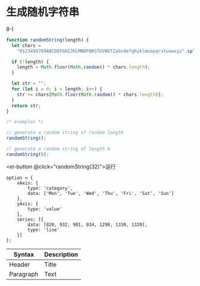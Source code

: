 # 生成随机字符串

8-)

```javascript
function randomString(length) {
  let chars =
    "0123456789ABCDEFGHIJKLMNOPQRSTUVWXTZabcdefghiklmnopqrstuvwxyz".split("");

  if (!length) {
    length = Math.floor(Math.random() * chars.length);
  }

  let str = "";
  for (let i = 0; i < length; i++) {
    str += chars[Math.floor(Math.random() * chars.length)];
  }
  return str;
}

/* examples */

// generate a random string of random length
randomString();

// generate a random string of length 8
randomString(8);
```

<el-button @click="randomString(32)">运行</el-button>

<script setup>
// import 'echarts';
// import VChart from "vue-echarts";
function randomString(length) {
  let chars =
    "0123456789ABCDEFGHIJKLMNOPQRSTUVWXTZabcdefghiklmnopqrstuvwxyz".split("");

  if (!length) {
    length = Math.floor(Math.random() * chars.length);
  }

  let str = "";
  for (let i = 0; i < length; i++) {
    str += chars[Math.floor(Math.random() * chars.length)];
  }
  return str;
}

</script>

```echarts
option = {
    xAxis: {
        type: 'category',
        data: ['Mon', 'Tue', 'Wed', 'Thu', 'Fri', 'Sat', 'Sun']
    },
    yAxis: {
        type: 'value'
    },
    series: [{
        data: [820, 932, 901, 934, 1290, 1330, 1320],
        type: 'line'
    }]
};
```

<!-- <v-chart :option="option" style="width:400px;height:300px"/> -->

| Syntax    | Description |
| --------- | ----------- |
| Header    | Title       |
| Paragraph | Text        |
